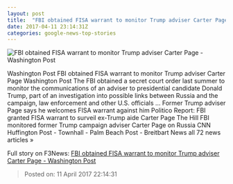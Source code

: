 ```yaml
---
layout: post
title:  "FBI obtained FISA warrant to monitor Trump adviser Carter Page - Washington Post"
date: 2017-04-11 23:14:31Z
categories: google-news-top-stories
---
```


![FBI obtained FISA warrant to monitor Trump adviser Carter Page - Washington Post](https://img.washingtonpost.com/rf/image_1484w/2010-2019/WashingtonPost/2017/04/11/National-Security/Images/Trump_Russia_22993-e3663.jpg)

Washington Post FBI obtained FISA warrant to monitor Trump adviser Carter Page Washington Post The FBI obtained a secret court order last summer to monitor the communications of an adviser to presidential candidate Donald Trump, part of an investigation into possible links between Russia and the campaign, law enforcement and other U.S. officials ... Former Trump adviser Page says he welcomes FISA warrant against him Politico Report: FBI granted FISA warrant to surveil ex-Trump aide Carter Page The Hill FBI monitored former Trump campaign adviser Carter Page on Russia CNN Huffington Post - Townhall - Palm Beach Post - Breitbart News all 72 news articles »


Full story on F3News: [FBI obtained FISA warrant to monitor Trump adviser Carter Page - Washington Post](http://www.f3nws.com/n/qHHxSJ)

> Posted on: 11 April 2017 22:14:31
